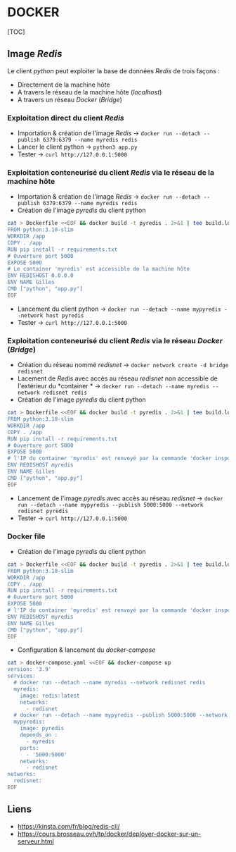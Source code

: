 # DOCKER

[TOC]


## Image *Redis*

Le client *python* peut exploiter la base de données *Redis* de trois façons :
- Directement de la machine hôte
- A travers le réseau de la machine hôte (*localhost*)
- A travers un réseau *Docker* (*Bridge*)

### Exploitation direct du client *Redis*

- Importation & création de l'image *Redis* -> `docker run --detach --publish 6379:6379 --name myredis redis`
- Lancer le client python  -> `python3 app.py`
- Tester -> `curl http://127.0.0.1:5000`

### Exploitation conteneurisé du client *Redis* via le réseau de la machine hôte

- Importation & création de l'image *Redis* -> `docker run --detach --publish 6379:6379 --name myredis redis`
- Création de l'image *pyredis* du client python

```bash
cat > Dockerfile <<EOF && docker build -t pyredis . 2>&1 | tee build.log
FROM python:3.10-slim
WORKDIR /app
COPY . /app
RUN pip install -r requirements.txt
# Ouverture port 5000
EXPOSE 5000
# Le container 'myredis' est accessible de la machine hôte
ENV REDISHOST 0.0.0.0
ENV NAME Gilles
CMD ["python", "app.py"]
EOF
```

- Lancement du client python -> `docker run --detach --name mypyredis --network host pyredis`
- Tester -> `curl http://127.0.0.1:5000`

### Exploitation conteneurisé du client *Redis* via le réseau *Docker* (*Bridge*)

- Création du réseau nommé *redisnet* -> `docker network create -d bridge redisnet` 
- Lacement de *Redis* avec accès au réseau *redisnet* non accessible de l'extérieur du *container * -> `docker run --detach --name myredis --network redisnet redis`
- Création de l'image *pyredis* du client python

```bash
cat > Dockerfile <<EOF && docker build -t pyredis . 2>&1 | tee build.log
FROM python:3.10-slim
WORKDIR /app
COPY . /app
RUN pip install -r requirements.txt
# Ouverture port 5000
EXPOSE 5000
# l'IP du container 'myredis' est renvoyé par la commande 'docker inspect myredis' (172.20.0.2)
ENV REDISHOST myredis
ENV NAME Gilles
CMD ["python", "app.py"]
EOF
```

- Lancement de l'image *pyredis* avec accès au réseau *redisnet* -> `docker run --detach --name mypyredis --publish 5000:5000 --network redisnet pyredis`
- Tester -> `curl http://127.0.0.1:5000`


### Docker file

- Création de l'image *pyredis* du client python

```bash
cat > Dockerfile <<EOF && docker build -t pyredis . 2>&1 | tee build.log
FROM python:3.10-slim
WORKDIR /app
COPY . /app
RUN pip install -r requirements.txt
# Ouverture port 5000
EXPOSE 5000
# l'IP du container 'myredis' est renvoyé par la commande 'docker inspect myredis' (172.20.0.2)
ENV REDISHOST myredis
ENV NAME Gilles
CMD ["python", "app.py"]
EOF
```

- Configuration & lancement du *docker-compose*

```bash
cat > docker-compose.yaml <<EOF && docker-compose up
version: '3.9'
services:
  # docker run --detach --name myredis --network redisnet redis
  myredis:
    image: redis:latest
    networks:
      - redisnet
  # docker run --detach --name mypyredis --publish 5000:5000 --network redisnet pyredis
  mypyredis:
    image: pyredis
    depends_on : 
      - myredis
    ports:
      - '5000:5000'
    networks:
      - redisnet
networks:
  redisnet:
EOF
```

## Liens

- https://kinsta.com/fr/blog/redis-cli/
- https://cours.brosseau.ovh/tp/docker/deployer-docker-sur-un-serveur.html